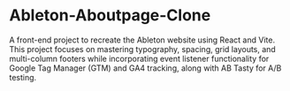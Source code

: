# Ableton-Aboutpage-Clone
A front-end project to recreate the Ableton website using React and Vite. This project focuses on mastering typography, spacing, grid layouts, and multi-column footers while incorporating event listener functionality for Google Tag Manager (GTM) and GA4 tracking, along with AB Tasty for A/B testing.
